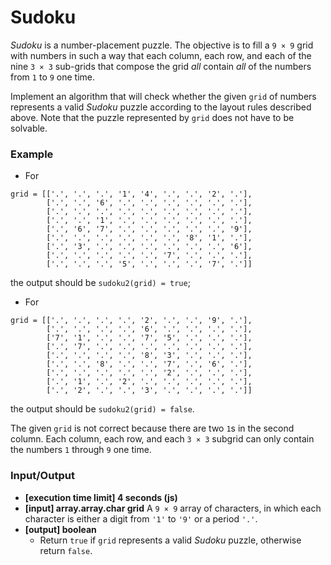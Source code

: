 # Sudoku

*Sudoku* is a number-placement puzzle. The objective is to fill a `9 × 9` grid with numbers in such a way that each column, each row, and each of the nine `3 × 3` sub-grids that compose the grid *all* contain *all* of the numbers from `1` to `9` one time.

Implement an algorithm that will check whether the given `grid` of numbers represents a valid *Sudoku* puzzle according to the layout rules described above. Note that the puzzle represented by `grid` does not have to be solvable.

### Example

- For
```shell
grid = [['.', '.', '.', '1', '4', '.', '.', '2', '.'],
        ['.', '.', '6', '.', '.', '.', '.', '.', '.'],
        ['.', '.', '.', '.', '.', '.', '.', '.', '.'],
        ['.', '.', '1', '.', '.', '.', '.', '.', '.'],
        ['.', '6', '7', '.', '.', '.', '.', '.', '9'],
        ['.', '.', '.', '.', '.', '.', '8', '1', '.'],
        ['.', '3', '.', '.', '.', '.', '.', '.', '6'],
        ['.', '.', '.', '.', '.', '7', '.', '.', '.'],
        ['.', '.', '.', '5', '.', '.', '.', '7', '.']]
```
the output should be
`sudoku2(grid) = true`;

- For
```shell
grid = [['.', '.', '.', '.', '2', '.', '.', '9', '.'],
        ['.', '.', '.', '.', '6', '.', '.', '.', '.'],
        ['7', '1', '.', '.', '7', '5', '.', '.', '.'],
        ['.', '7', '.', '.', '.', '.', '.', '.', '.'],
        ['.', '.', '.', '.', '8', '3', '.', '.', '.'],
        ['.', '.', '8', '.', '.', '7', '.', '6', '.'],
        ['.', '.', '.', '.', '.', '2', '.', '.', '.'],
        ['.', '1', '.', '2', '.', '.', '.', '.', '.'],
        ['.', '2', '.', '.', '3', '.', '.', '.', '.']]
```
the output should be
`sudoku2(grid) = false`.

The given `grid` is not correct because there are two `1`s in the second column. Each column, each row, and each `3 × 3` subgrid can only contain the numbers `1` through `9` one time.

### Input/Output

- **[execution time limit] 4 seconds (js)**
- **[input] array.array.char grid**
A `9 × 9` array of characters, in which each character is either a digit from `'1'` to `'9'` or a period `'.'`.
- **[output] boolean**
  - Return `true` if `grid` represents a valid *Sudoku* puzzle, otherwise return `false`.

